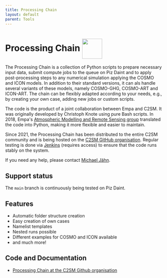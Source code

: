 ```yaml
---
title: Processing Chain
layout: default
parent: Tools
---
```


# Processing Chain <img src="https://polybox.ethz.ch/index.php/s/yc3zMmoXKyI2rJm/download" width="64" valign="middle"/> 

The Processing Chain is a collection of Python scripts to prepare necessary input data, submit compute jobs to the queue on Piz Daint and to apply post-processing steps to any numerical simulation applying the COSMO and ICON models. 
In addition to their standard versions, it can als handle several variants of these models, namely COSMO-GHG, COSMO-ART and ICON-ART.
The chain can be flexibly adapted according to your needs, e.g., by creating your own case, adding new jobs or custom scripts.

The code is the product of a joint collaboration between Empa and C2SM. 
It was originally developed by Christoph Knote using pure Bash scripts.
In 2018, Empa's [Atmospheric Modelling and Remote Sensing group](https://www.empa.ch/web/s503/modelling-remote-sensing) translated the code into Python,
making it more flexible and easier to maintain.

Since 2021, the Processing Chain has been distributed to the entire C2SM
community and is being hosted on the [C2SM GitHub organisation](https://github.com/C2SM/processing-chain/). Regular testing is done via [Jenkins](https://jenkins-mch.cscs.ch/job/ProcessingChain/job/processing-chain-weekly/) (requires access) to ensure that the code runs stably on the system.

If you need any help, please contact [Michael Jähn](https://c2sm.ethz.ch/the-center/people/person-detail.html?persid=286091).

## Support status

The `main` branch is continuously being tested on Piz Daint.

## Features

- Automatic folder structure creation
- Easy creation of own cases
- Namelist templates
- Nested runs possible
- Different examples for COSMO and ICON available
- and much more!

## Code and Documentation

* [Processing Chain at the C2SM Github organisation](https://github.com/C2SM/processing-chain)


